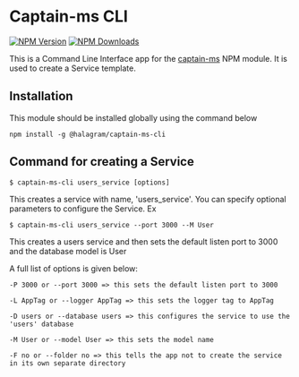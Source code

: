 # Captain-ms CLI

[![NPM Version](https://img.shields.io/npm/v/@halagram/captain-ms-cli.svg?style=flat)](https://www.npmjs.org/package/commander)
[![NPM Downloads](https://img.shields.io/npm/dm/@halagram/captain-ms-cli.svg?style=flat)](https://www.npmjs.org/package/commander)

This is a Command Line Interface app for the [captain-ms](https://www.npmjs.com/package/@halagram/captain-ms) NPM module. It is used to create a Service template.

## Installation
This module should be installed globally using the command below
```
npm install -g @halagram/captain-ms-cli
```

## Command for creating a Service
```
$ captain-ms-cli users_service [options]
```
This creates a service with name, 'users_service'. You can specify optional parameters to configure the Service. Ex
```
$ captain-ms-cli users_service --port 3000 --M User
```
This creates a users service and then sets the default listen port to 3000 and the database model is User

A full list of options is given below:
```
-P 3000 or --port 3000 => this sets the default listen port to 3000

-L AppTag or --logger AppTag => this sets the logger tag to AppTag

-D users or --database users => this configures the service to use the 'users' database

-M User or --model User => this sets the model name

-F no or --folder no => this tells the app not to create the service in its own separate directory
```